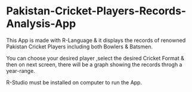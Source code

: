 # Pakistan-Cricket-Players-Records-Analysis-App
This App is made with R-Language & it displays the records of renowned Pakistan Cricket Players including both Bowlers & Batsmen.

You can choose your desired player ,select the desired Cricket Format & then on next screen, there will be a graph showing the records throgh a year-range.

R-Studio must be installed on computer to run the App.
